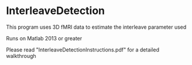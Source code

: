 # InterleaveDetection
This program uses 3D fMRI data to estimate the interleave parameter used

Runs on Matlab 2013 or greater

Please read "InterleaveDetectionInstructions.pdf" for a detailed walkthrough
